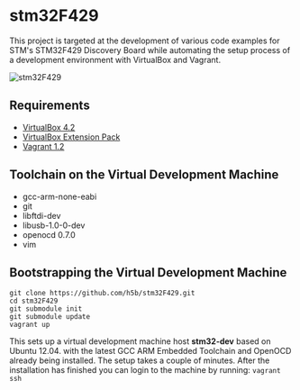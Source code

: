 # stm32F429

This project is targeted at the development of various code examples for STM's
STM32F429 Discovery Board while automating the setup process of a development
environment with VirtualBox and Vagrant.

![stm32F429](https://github.com/h5b/stm32F429/raw/master/doc/img/stm32f429iDISC.png)

## Requirements

* [VirtualBox 4.2](https://www.virtualbox.org)
* [VirtualBox Extension Pack](http://download.virtualbox.org/virtualbox/)
* [Vagrant 1.2](http://vagrantup.com)

## Toolchain on the Virtual Development Machine

* gcc-arm-none-eabi
* git
* libftdi-dev
* libusb-1.0-0-dev
* openocd 0.7.0
* vim

## Bootstrapping the Virtual Development Machine

```
git clone https://github.com/h5b/stm32F429.git
cd stm32F429
git submodule init
git submodule update
vagrant up
```

This sets up a virtual development machine host __stm32-dev__ based on Ubuntu
12.04. with the latest GCC ARM Embedded Toolchain and OpenOCD already being
installed. The setup takes a couple of minutes. After the installation has
finished you can login to the machine by running: `vagrant ssh`
